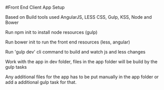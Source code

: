 #Front End Client App Setup

Based on Build tools used AngularJS, LESS CSS, Gulp, KSS, Node and Bower

Run npm init to install node resources (gulp)

Run bower init to run the front end resources (less, angular)

Run 'gulp dev' cli command to build and watch js and less changes

Work with the app in dev folder, files in the app folder will be build by the gulp tasks

Any additional files for the app has to be put manually in the app folder or add a additional gulp task for that.